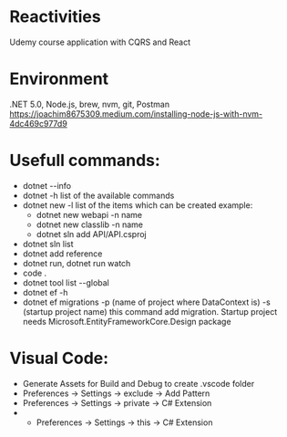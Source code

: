 # Reactivities
Udemy course application with CQRS and React
# Environment
.NET 5.0, Node.js, brew, nvm, git, Postman
https://joachim8675309.medium.com/installing-node-js-with-nvm-4dc469c977d9

# Usefull commands:
* dotnet --info
* dotnet -h list of the available commands
* dotnet new -l list of the items which can be created example:
  * dotnet new webapi -n name
  * dotnet new classlib -n name
  * dotnet sln add API/API.csproj
* dotnet sln list
* dotnet add reference
* dotnet run, dotnet run watch
* code .
* dotnet tool list --global
* dotnet ef -h
* dotnet ef migrations -p (name of project where DataContext is) -s (startup project name) this command add migration. Startup project needs    Microsoft.EntityFrameworkCore.Design package

# Visual Code:
* Generate Assets for Build and Debug to create .vscode folder
* Preferences -> Settings -> exclude -> Add Pattern
* Preferences -> Settings -> private -> C# Extension
* * Preferences -> Settings -> this -> C# Extension
